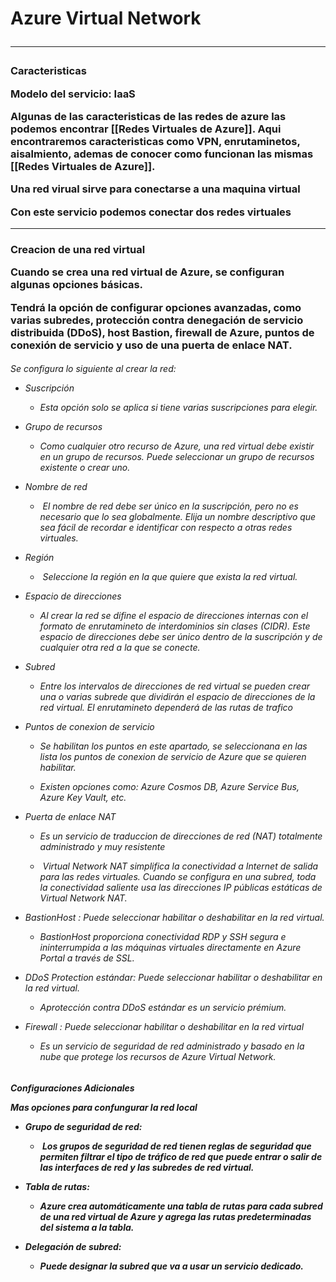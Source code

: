 <h1>Azure Virtual Network

----------
<h3> Caracteristicas

Modelo del servicio: IaaS

Algunas de las caracteristicas de las redes de azure las podemos encontrar [[Redes Virtuales de Azure]]. Aqui encontraremos caracteristicas como VPN, enrutaminetos, aisalmiento, ademas de conocer como funcionan las mismas  [[Redes Virtuales de Azure]].

Una red virual sirve para conectarse a una maquina virtual

Con este servicio podemos conectar dos redes virtuales

-------------

<h3> Creacion de una red virtual


Cuando se crea una red virtual de Azure, se configuran algunas opciones básicas. 

Tendrá la opción de configurar opciones avanzadas, como varias subredes, protección contra denegación de servicio distribuida (DDoS), host Bastion, firewall de Azure, puntos de conexión de servicio y uso de una puerta de enlace NAT.

<h6>Se configura lo siguiente al crear la red:

- Suscripción 

	- Esta opción solo se aplica si tiene varias suscripciones para elegir.

-  Grupo de recursos
	- Como cualquier otro recurso de Azure, una red virtual debe existir en un grupo de recursos. Puede seleccionar un grupo de recursos existente o crear uno.

-   Nombre de red
	-  El nombre de red debe ser único en la suscripción, pero no es necesario que lo sea globalmente. Elija un nombre descriptivo que sea fácil de recordar e identificar con respecto a otras redes virtuales.

-   Región
	-  Seleccione la región en la que quiere que exista la red virtual.
	
- Espacio de direcciones
	- Al crear la red se difine el espacio de direcciones internas con el formato de enrutamineto de interdominios sin clases (CIDR). Este espacio de direcciones debe ser único dentro de la suscripción y de cualquier otra red a la que se conecte.

- Subred
	- Entre los intervalos de direcciones de red virtual se pueden crear una o varias subrede que dividirán el espacio de direcciones de la red virtual. El enrutamineto dependerá de las rutas de trafico

- Puntos de conexion de servicio
	- Se habilitan los puntos en este apartado, se seleccionana en las lista los puntos de conexion de servicio de Azure que se quieren habilitar. 
	
	- Existen opciones como: Azure Cosmos DB, Azure Service Bus, Azure Key Vault, etc.

- Puerta de enlace NAT
	- Es un servicio de traduccion de direcciones de red (NAT) totalmente administrado y muy resistente 
	
	-  Virtual Network NAT simplifica la conectividad a Internet de salida para las redes virtuales. Cuando se configura en una subred, toda la conectividad saliente usa las direcciones IP públicas estáticas de Virtual Network NAT.

- BastionHost : Puede seleccionar habilitar o deshabilitar  en la red virtual.

	- BastionHost proporciona conectividad RDP y SSH segura e ininterrumpida a las máquinas virtuales directamente en Azure Portal a través de SSL.

- DDoS Protection estándar: Puede seleccionar habilitar o deshabilitar en la red virtual.
	
	- Aprotección contra DDoS estándar es un servicio prémium.

- Firewall :  Puede seleccionar habilitar o deshabilitar en la red virtual
	
	- Es un servicio de seguridad de red administrado y basado en la nube que protege los recursos de Azure Virtual Network. 

<h5> Configuraciones Adicionales

Mas opciones para confungurar la red local

- **Grupo de seguridad de red**:

	-  Los grupos de seguridad de red tienen reglas de seguridad que permiten filtrar el tipo de tráfico de red que puede entrar o salir de las interfaces de red y las subredes de red virtual.

- **Tabla de rutas**: 
	- Azure crea automáticamente una tabla de rutas para cada subred de una red virtual de Azure y agrega las rutas predeterminadas del sistema a la tabla.

-   **Delegación de subred**:
	-  Puede designar la subred que va a usar un servicio dedicado. 
